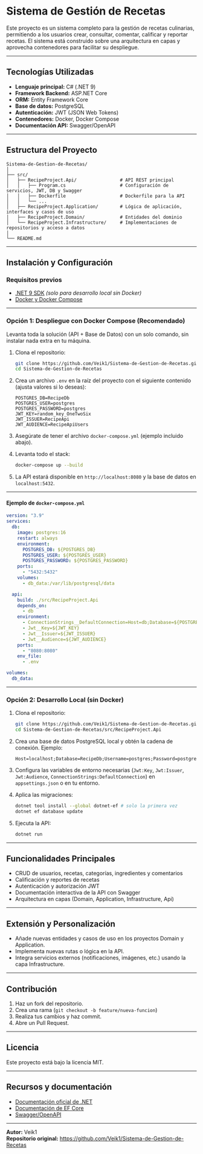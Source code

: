 # Sistema de Gestión de Recetas

Este proyecto es un sistema completo para la gestión de recetas culinarias, permitiendo a los usuarios crear, consultar, comentar, calificar y reportar recetas. El sistema está construido sobre una arquitectura en capas y aprovecha contenedores para facilitar su despliegue.

---

## Tecnologías Utilizadas

- **Lenguaje principal:** C# (.NET 9)
- **Framework Backend:** ASP.NET Core
- **ORM:** Entity Framework Core
- **Base de datos:** PostgreSQL
- **Autenticación:** JWT (JSON Web Tokens)
- **Contenedores:** Docker, Docker Compose
- **Documentación API:** Swagger/OpenAPI

---

## Estructura del Proyecto

```
Sistema-de-Gestion-de-Recetas/
│
├── src/
│   ├── RecipeProject.Api/                # API REST principal
│   │   ├── Program.cs                    # Configuración de servicios, JWT, DB y Swagger
│   │   ├── Dockerfile                    # Dockerfile para la API
│   │   └── ...        
│   ├── RecipeProject.Application/        # Lógica de aplicación, interfaces y casos de uso
│   ├── RecipeProject.Domain/             # Entidades del dominio
│   └── RecipeProject.Infrastructure/     # Implementaciones de repositorios y acceso a datos
│
└── README.md
```

---

## Instalación y Configuración

### Requisitos previos

- [.NET 9 SDK](https://dotnet.microsoft.com/download) *(solo para desarrollo local sin Docker)*
- [Docker y Docker Compose](https://docs.docker.com/get-docker/)

---

### Opción 1: Despliegue con Docker Compose (Recomendado)

Levanta toda la solución (API + Base de Datos) con un solo comando, sin instalar nada extra en tu máquina.

1. Clona el repositorio:
    ```bash
    git clone https://github.com/Veik1/Sistema-de-Gestion-de-Recetas.git
    cd Sistema-de-Gestion-de-Recetas
    ```

2. Crea un archivo `.env` en la raíz del proyecto con el siguiente contenido (ajusta valores si lo deseas):

    ```
    POSTGRES_DB=RecipeDb
    POSTGRES_USER=postgres
    POSTGRES_PASSWORD=postgres
    JWT_KEY=random_key_OneTwoSix
    JWT_ISSUER=RecipeApi
    JWT_AUDIENCE=RecipeApiUsers
    ```

3. Asegúrate de tener el archivo `docker-compose.yml` (ejemplo incluido abajo).

4. Levanta todo el stack:
    ```bash
    docker-compose up --build
    ```

5. La API estará disponible en `http://localhost:8080` y la base de datos en `localhost:5432`.

---

#### Ejemplo de `docker-compose.yml`

```yaml
version: "3.9"
services:
  db:
    image: postgres:16
    restart: always
    environment:
      POSTGRES_DB: ${POSTGRES_DB}
      POSTGRES_USER: ${POSTGRES_USER}
      POSTGRES_PASSWORD: ${POSTGRES_PASSWORD}
    ports:
      - "5432:5432"
    volumes:
      - db_data:/var/lib/postgresql/data

  api:
    build: ./src/RecipeProject.Api
    depends_on:
      - db
    environment:
      - ConnectionStrings__DefaultConnection=Host=db;Database=${POSTGRES_DB};Username=${POSTGRES_USER};Password=${POSTGRES_PASSWORD}
      - Jwt__Key=${JWT_KEY}
      - Jwt__Issuer=${JWT_ISSUER}
      - Jwt__Audience=${JWT_AUDIENCE}
    ports:
      - "8080:8080"
    env_file:
      - .env

volumes:
  db_data:
```

---

### Opción 2: Desarrollo Local (sin Docker)

1. Clona el repositorio:
    ```bash
    git clone https://github.com/Veik1/Sistema-de-Gestion-de-Recetas.git
    cd Sistema-de-Gestion-de-Recetas/src/RecipeProject.Api
    ```

2. Crea una base de datos PostgreSQL local y obtén la cadena de conexión. Ejemplo:
    ```
    Host=localhost;Database=RecipeDb;Username=postgres;Password=postgres
    ```

3. Configura las variables de entorno necesarias (`Jwt:Key`, `Jwt:Issuer`, `Jwt:Audience`, `ConnectionStrings:DefaultConnection`) en `appsettings.json` o en tu entorno.

4. Aplica las migraciones:
    ```bash
    dotnet tool install --global dotnet-ef # solo la primera vez
    dotnet ef database update
    ```

5. Ejecuta la API:
    ```bash
    dotnet run
    ```

---

## Funcionalidades Principales

- CRUD de usuarios, recetas, categorías, ingredientes y comentarios
- Calificación y reportes de recetas
- Autenticación y autorización JWT
- Documentación interactiva de la API con Swagger
- Arquitectura en capas (Domain, Application, Infrastructure, Api)

---

## Extensión y Personalización

- Añade nuevas entidades y casos de uso en los proyectos Domain y Application.
- Implementa nuevas rutas o lógica en la API.
- Integra servicios externos (notificaciones, imágenes, etc.) usando la capa Infrastructure.

---

## Contribución

1. Haz un fork del repositorio.
2. Crea una rama (`git checkout -b feature/nueva-funcion`)
3. Realiza tus cambios y haz commit.
4. Abre un Pull Request.

---

## Licencia

Este proyecto está bajo la licencia MIT.

---

## Recursos y documentación

- [Documentación oficial de .NET](https://docs.microsoft.com/dotnet/)
- [Documentación de EF Core](https://learn.microsoft.com/ef/core/)
- [Swagger/OpenAPI](https://swagger.io/)

---

**Autor:** Veik1  
**Repositorio original:** https://github.com/Veik1/Sistema-de-Gestion-de-Recetas
